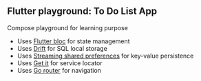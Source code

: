 ## Flutter playground: To Do List App

Compose playground for learning purpose

* Uses [Flutter bloc](https://pub.dev/packages/flutter_bloc) for state management
* Uses [Drift](https://pub.dev/packages/drift) for SQL local storage
* Uses [Streaming shared preferences](https://pub.dev/packages/streaming_shared_preferences) for key-value persistence
* Uses [Get it](https://pub.dev/packages/get_it) for service locator
* Uses [Go router](https://pub.dev/packages/go_router) for navigation
